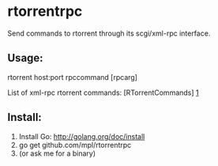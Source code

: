 rtorrentrpc
===========

Send commands to rtorrent through its scgi/xml-rpc interface.

Usage:
------

rtorrent host:port rpccommand [rpcarg]

List of xml-rpc rtorrent commands: [RTorrentCommands] [1]

Install:
--------

 1. Install Go: http://golang.org/doc/install
 2. go get github.com/mpl/rtorrentrpc
 3. (or ask me for a binary)

[1]: http://libtorrent.rakshasa.no/wiki/RTorrentCommands
